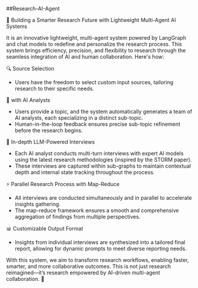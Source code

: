 
##Research-AI-Agent

🚀 Building a Smarter Research Future with Lightweight Multi-Agent AI Systems

It is an innovative lightweight, multi-agent system powered by LangGraph and chat models to redefine and personalize the research process. This system brings efficiency, precision, and flexibility to research through the seamless integration of AI and human collaboration. Here's how: 

🔍 Source Selection 
- Users have the freedom to select custom input sources, tailoring research to their specific needs. 

📝 with AI Analysts 
- Users provide a topic, and the system automatically generates a team of AI analysts, each specializing in a distinct sub-topic. 
- Human-in-the-loop feedback ensures precise sub-topic refinement before the research begins. 

🤖 In-depth LLM-Powered Interviews 
- Each AI analyst conducts multi-turn interviews with expert AI models using the latest research methodologies (inspired by the STORM paper). 
- These interviews are captured within sub-graphs to maintain contextual depth and internal state tracking throughout the process. 

⚡ Parallel Research Process with Map-Reduce 
- All interviews are conducted simultaneously and in parallel to accelerate insights gathering. 
- The map-reduce framework ensures a smooth and comprehensive aggregation of findings from multiple perspectives. 

📊 Customizable Output Format
- Insights from individual interviews are synthesized into a tailored final report, allowing for dynamic prompts to meet diverse reporting needs.

With this system, we aim to transform research workflows, enabling faster, smarter, and more collaborative outcomes. This is not just research reimagined—it’s research empowered by AI-driven multi-agent collaboration. 🚀 
